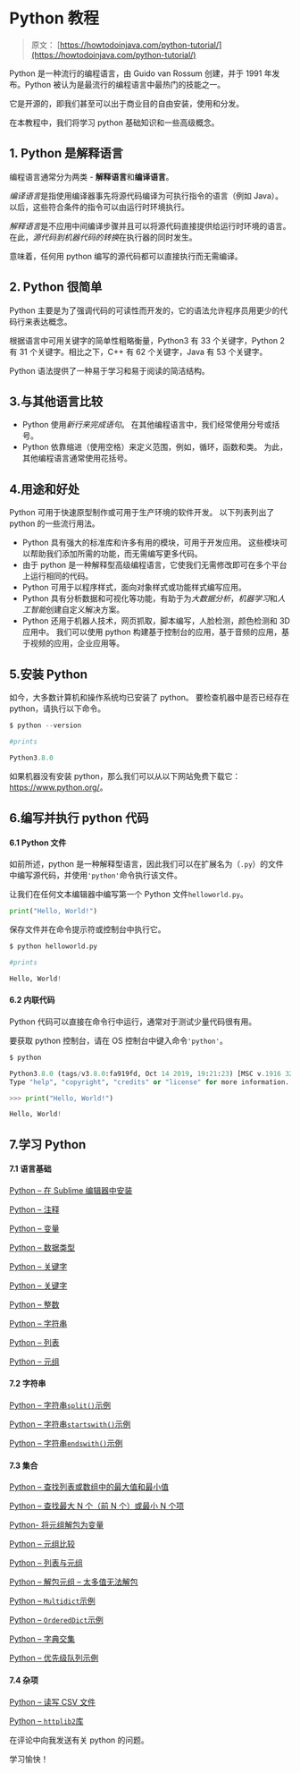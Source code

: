 # Python 教程

> 原文： [https://howtodoinjava.com/python-tutorial/](https://howtodoinjava.com/python-tutorial/)

Python 是一种流行的编程语言，由 Guido van Rossum 创建，并于 1991 年发布。Python 被认为是最流行的编程语言中最热门的技能之一。

它是开源的，即我们甚至可以出于商业目的自由安装，使用和分发。

在本教程中，我们将学习 python 基础知识和一些高级概念。

## 1. Python 是解释语言

编程语言通常分为两类 - **解释语言**和**编译语言**。

*编译语言*是指使用编译器事先将源代码编译为可执行指令的语言（例如 Java）。 以后，这些符合条件的指令可以由运行时环境执行。

*解释语言*是不应用中间编译步骤并且可以将源代码直接提供给运行时环境的语言。 在此，*源代码到机器代码的转换*在执行器的同时发生。

意味着，任何用 python 编写的源代码都可以直接执行而无需编译。

## 2\. Python 很简单

Python 主要是为了强调代码的可读性而开发的，它的语法允许程序员用更少的代码行来表达概念。

根据语言中可用关键字的简单性粗略衡量，Python3 有 33 个关键字，Python 2 有 31 个关键字。相比之下，C++ 有 62 个关键字，Java 有 53 个关键字。

Python 语法提供了一种易于学习和易于阅读的简洁结构。

## 3.与其他语言比较

*   Python 使用*新行来完成语句*。 在其他编程语言中，我们经常使用分号或括号。
*   Python 依靠缩进（使用空格）来定义范围，例如，循环，函数和类。 为此，其他编程语言通常使用花括号。

## 4.用途和好处

Python 可用于快速原型制作或可用于生产环境的软件开发。 以下列表列出了 python 的一些流行用法。

*   Python 具有强大的标准库和许多有用的模块，可用于开发应用。 这些模块可以帮助我们添加所需的功能，而无需编写更多代码。
*   由于 python 是一种解释型高级编程语言，它使我们无需修改即可在多个平台上运行相同的代码。
*   Python 可用于以程序样式，面向对象样式或功能样式编写应用。
*   Python 具有分析数据和可视化等功能，有助于为*大数据分析*，*机器学习*和*人工智能*创建自定义解决方案。
*   Python 还用于机器人技术，网页抓取，脚本编写，人脸检测，颜色检测和 3D 应用中。 我们可以使用 python 构建基于控制台的应用，基于音频的应用，基于视频的应用，企业应用等。

## 5.安装 Python

如今，大多数计算机和操作系统均已安装了 python。 要检查机器中是否已经存在 python，请执行以下命令。

```py
$ python --version

#prints

Python3.8.0

```

如果机器没有安装 python，那么我们可以从以下网站免费下载它：<https://www.python.org/>。

## 6.编写并执行 python 代码

#### 6.1 Python 文件

如前所述，python 是一种解释型语言，因此我们可以在扩展名为（`.py`）的文件中编写源代码，并使用`'python'`命令执行该文件。

让我们在任何文本编辑器中编写第一个 Python 文件`helloworld.py`。

```py
print("Hello, World!")

```

保存文件并在命令提示符或控制台中执行它。

```py
$ python helloworld.py

#prints

Hello, World!

```

#### 6.2 内联代码

Python 代码可以直接在命令行中运行，通常对于测试少量代码很有用。

要获取 python 控制台，请在 OS 控制台中键入命令`'python'`。

```py
$ python

Python3.8.0 (tags/v3.8.0:fa919fd, Oct 14 2019, 19:21:23) [MSC v.1916 32 bit (Intel)] on win32
Type "help", "copyright", "credits" or "license" for more information.

>>> print("Hello, World!")

Hello, World!

```

## 7.学习 Python

#### 7.1 语言基础

[Python – 在 Sublime 编辑器中安装](https://howtodoinjava.com/python/install-python-sublime-editor/)

[Python – 注释](https://howtodoinjava.com/python/python-comments/)

[Python – 变量](https://howtodoinjava.com/python/python-variables/)

[Python – 数据类型](https://howtodoinjava.com/python/python-data-types/)

[Python – 关键字](https://howtodoinjava.com/python/python-keywords/)

[Python – 关键字](https://howtodoinjava.com/python/python-keywords/)

[Python – 整数](https://howtodoinjava.com/python/python-integer-ints/)

[Python – 字符串](https://howtodoinjava.com/python/python-strings/)

[Python – 列表](https://howtodoinjava.com/python/python-lists/)

[Python – 元组](https://howtodoinjava.com/python/python-tuples/)

#### 7.2 字符串

[Python – 字符串`split()`示例](https://howtodoinjava.com/python/split-string/)

[Python – 字符串`startswith()`示例](https://howtodoinjava.com/python/string-startswith/)

[Python – 字符串`endswith()`示例](https://howtodoinjava.com/python/string-endswith-method/)

#### 7.3 集合

[Python – 查找列表或数组中的最大值和最小值](https://howtodoinjava.com/python/max-min/)

[Python – 查找最大 N 个（前 N 个）或最小 N 个项](https://howtodoinjava.com/python/find-largest-smallest-items/)

[Python- 将元组解包为变量](https://howtodoinjava.com/python/unpack-tuple-sequence/)

[Python – 元组比较](https://howtodoinjava.com/python/compare-tuples/)

[Python – 列表与元组](https://howtodoinjava.com/python/lists-vs-tuples/)

[Python – 解包元组 – 太多值无法解包](https://howtodoinjava.com/python/unpack-variable-length-tuple/)

[Python – `Multidict`示例](https://howtodoinjava.com/python/multidict-key-to-multiple-values/)

[Python – `OrderedDict`示例](https://howtodoinjava.com/python/ordereddict-ordered-dictionary/)

[Python – 字典交集](https://howtodoinjava.com/python/dictionary-intersection/)

[Python – 优先级队列示例](https://howtodoinjava.com/python/priority-queue/)

#### 7.4 杂项

[Python – 读写 CSV 文件](https://howtodoinjava.com/python/python-read-write-csv-files/)

[Python – `httplib2`库](https://howtodoinjava.com/python/httplib2-http-get-post-requests/)

在评论中向我发送有关 python 的问题。

学习愉快！